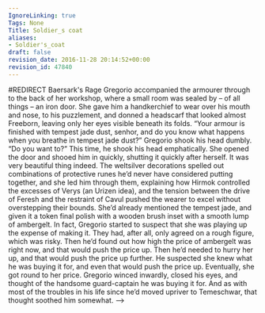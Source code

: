 ```yaml
---
IgnoreLinking: true
Tags: None
Title: Soldier_s coat
aliases:
- Soldier's_coat
draft: false
revision_date: 2016-11-28 20:14:52+00:00
revision_id: 47840
---
```


#REDIRECT Baersark's Rage
Gregorio accompanied the armourer through to the back of her workshop, where a small room was sealed by – of all things – an iron door. She gave him a handkerchief to wear over his mouth and nose, to his puzzlement, and donned a headscarf that looked almost Freeborn, leaving only her eyes visible beneath its folds.
“Your armour is finished with tempest jade dust, senhor, and do you know what happens when you breathe in tempest jade dust?” Gregorio shook his head dumbly. “Do you want to?” This time, he shook his head emphatically. She opened the door and shooed him in quickly, shutting it quickly after herself.
It was very beautiful thing indeed. The weltsilver decorations spelled out combinations of protective runes he’d never have considered putting together, and she led him through them, explaining how Hirmok controlled the excesses of Verys (an Urizen idea), and the tension between the drive of Feresh and the restraint of Cavul pushed the wearer to excel without overstepping their bounds. She’d already mentioned the tempest jade, and given it a token final polish with a wooden brush inset with a smooth lump of ambergelt.
In fact, Gregorio started to suspect that she was playing up the expense of making it. They had, after all, only agreed on a rough figure, which was risky. Then he’d found out how high the price of ambergelt was right now, and that would push the price up. Then he’d needed to hurry her up, and that would push the price up further. He suspected she knew what he was buying it for, and even that would push the price up.
Eventually, she got round to her price.
Gregorio winced inwardly, closed his eyes, and thought of the handsome guard-captain he was buying it for. And as with most of the troubles in his life since he’d moved upriver to Temeschwar, that thought soothed him somewhat.
-->